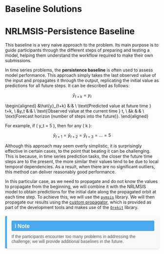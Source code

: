 # Baseline Solutions

# NRLMSIS-Persistence Baseline

This baseline is a very naive approach to the problem. Its main purpose is to guide participants through the different steps of preparing and testing a model, helping them understand the workflow required to make their own submissions.

In time series problems, the **persistence baseline** is often used to assess model performance. This approach simply takes the last observed value of the input and propagates it through the output, replicating the initial value as predictions for all future steps. It can be described as follows:

$$\hat{y}_{t+k} = y_t$$


\begin{aligned}
    &\hat{y}_{t+k} &:& \ \text{Predicted value at future time } t+k, \\
    &y_t           &:& \ \text{Observed value at the current time } t, \\
    &k             &:& \ \text{Forecast horizon (number of steps into the future)}.
\end{aligned}


For example, if \( y_t = 5 \), then for any \( k \):


$$\hat{y}_{t+1} = \hat{y}_{t+2} = \hat{y}_{t+3} = \dots = 5$$


Although this approach may seem overly simplistic, it is surprisingly effective in certain cases, to the point that beating it can be challenging. This is because, in time series prediction tasks, the closer the future time steps are to the present, the more similar their values tend to be due to local temporal dependencies. As a result, when there are no significant outliers, this method can deliver reasonably good performance.

In this particular case, as we need to propagate and do not know the values to propagate from the beginning, we will combine it with the NRLMSIS model to obtain predictions for the initial date along the propagated orbit at each time step. To achieve this, we will use the [`pymsis`](https://swxtrec.github.io/pymsis/) library. We will then propagate our results using the [custom propagator](https://github.com/ARCLab-MIT/STORM-AI-propagator/tree/main), which is provided as part of the development tools and makes use of the [`Orekit`](https://www.orekit.org/) library.

<div style="display: flex; flex-direction: column; background-color: #f9f9f9; border-left: 6px solid #4aa8ec; border-radius: 4px; padding: 15px; margin: 20px 0; box-shadow: 0 2px 4px rgba(0, 0, 0, 0.1); font-family: Arial, sans-serif;">
    <div style="font-size: 18px; font-weight: bold; color: #ffffff; background-color: #4aa8ec; display: inline-block; padding: 5px 10px; border-radius: 3px; margin-bottom: 10px;">ℹ️ Note</div>
    <p style="font-size: 14px; margin: 0; color: #555;">If the participants encounter too many problems in addressing the challenge, we will provide additional baselines in the future.</p>
</div>
